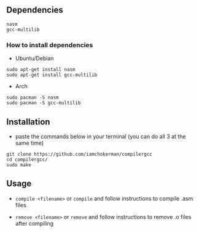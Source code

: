 ## Dependencies

```
nasm
gcc-multilib
```

### How to install dependencies

* Ubuntu/Debian
```
sudo apt-get install nasm 
sudo apt-get install gcc-multilib
```

* Arch

```
sudo pacman -S nasm
sudo pacman -S gcc-multilib
```

## Installation
* paste the commands below in your terminal (you can do all 3 at the same time)
```
git clone https://github.com/iamchokerman/compilergcc
cd compilergcc/
sudo make
```

## Usage

* ```compile <filename>``` or ```compile``` and follow instructions to compile .asm files 

* ```remove <filename>``` or ```remove``` and follow instructions to remove .o files after compiling
